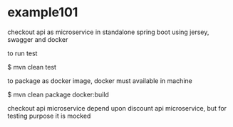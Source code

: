 # example101

checkout api as microservice in standalone spring boot using jersey, swagger and
docker

to run test

$ mvn clean test

to package as docker image, docker must available in machine

$ mvn clean package docker:build

checkout api microservice depend upon discount api microservice, but for testing
purpose it is mocked
